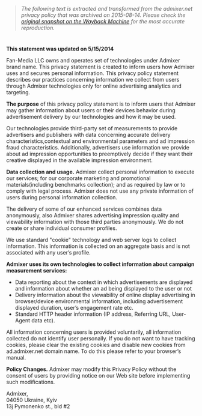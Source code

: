 > *The following text is extracted and transformed from the admixer.net privacy policy that was archived on 2015-08-14. Please check the [original snapshot on the Wayback Machine](https://web.archive.org/web/20150814043259id_/http%3A//www.admixer.net/en/privacy) for the most accurate reproduction.*

# 

**This statement was updated on 5/15/2014**

Fan-Media LLC owns and operates set of technologies under Admixer brand name. This privacy statement is created to inform users how Admixer uses and secures personal information. This privacy policy statement describes our practices concerning information we collect from users through Admixer technologies only for online advertising analytics and targeting. 

**The purpose** of this privacy policy statement is to inform users that Admixer may gather information about users or their devices behavior during advertisement delivery by our technologies and how it may be used. 

Our technologies provide third-party set of measurements to provide advertisers and publishers with data concerning accurate delivery characteristics,contextual and environmental parameters and ad impression fraud characteristics. Additionally, advertisers use information we provide about ad impression opportunities to preemptively decide if they want their creative displayed in the available impression environment. 

**Data collection and usage.** Admixer collect personal information to execute our services; for our corporate marketing and promotional materials(including benchmarks collection); and as required by law or to comply with legal process. Admixer does not use any private information of users during personal information collection. 

The delivery of some of our enhanced services combines data anonymously, also Admixer shares advertising impression quality and viewability information with those third parties anonymously. We do not create or share individual consumer profiles. 

We use standard "cookie" technology and web server logs to collect information. This information is collected on an aggregate basis and is not associated with any user’s profile. 

**Admixer uses its own technologies to collect information about campaign measurement services:**

  * Data reporting about the context in which advertisements are displayed and information about whether an ad being displayed to the user or not
  * Delivery information about the viewability of online display advertising in browser/device environmental information, including advertisement displayed duration, user’s engagement rate etc.
  * Standard HTTP header information (IP address, Referring URL, User-Agent data etc).



All information concerning users is provided voluntarily, all information collected do not identify user personally. If you do not want to have tracking cookies, please clear the existing cookies and disable new cookies from ad.admixer.net domain name. To do this please refer to your browser’s manual. 

**Policy Changes.** Admixer may modify this Privacy Policy without the consent of users by providing notice on our Web site before implementing such modifications. 

Admixer,  
04050 Ukraine, Kyiv  
13j Pymonenko st., bld #2 
